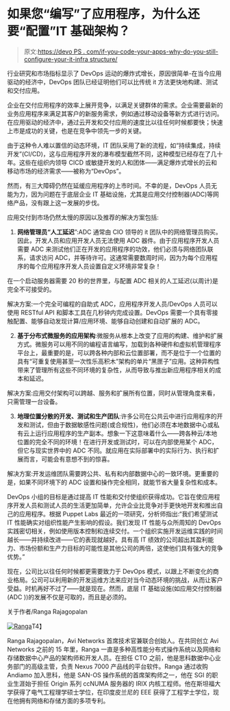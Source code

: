 # 如果您“编写”了应用程序，为什么还要“配置”IT 基础架构？

> 原文:[https://devo PS . com/if-you-code-your-apps-why-do-you-still-configure-your-it-infra structure/](https://devops.com/if-you-code-your-apps-why-do-you-still-configure-your-it-infrastructure/)

行业研究和市场指标显示了 DevOps 运动的爆炸式增长，原因很简单-在当今应用驱动的经济中，DevOps 团队已经证明他们可以比传统 it 方法更快地构建、测试和交付应用。

企业在交付应用程序的效率上展开竞争，以满足关键群体的需求。企业需要最新的业务应用程序来满足其客户的新服务需求，例如通过移动设备等新方式进行访问。在应用驱动的经济中，通过云开发和交付应用的速度比以往任何时候都要快；快速上市是成功的关键，也是在竞争中领先一步的关键。

由于这种令人难以置信的动态环境，IT 团队采用了新的流程，如“持续集成，持续开发”(CI/CD)，这与应用程序开发的瀑布模型截然不同，这种模型已经存在了几十年。这些在组织内领导 CICD 或敏捷开发的人和团体——满足爆炸式增长的云和移动市场的经济需求——被称为“DevOps”。

然而，有三大障碍仍然在延缓应用程序的上市时间。不幸的是，DevOps 人员无能为力，因为问题在于底层企业 IT 基础设施，尤其是应用交付控制器(ADC)等网络产品，没有跟上这一发展的步伐。

应用交付到市场仍然太慢的原因以及推荐的解决方案包括:

1.  **网络管理员“人工延迟**”:ADC 通常由 CIO 领导的 it 团队中的网络管理员购买。因此，开发人员和应用开发人员无法使用 ADC 器件。由于应用程序开发人员需要 ADC 来测试他们正在开发的应用程序的功效，他们必须与网络团队联系，请求访问 ADC，并等待许可。这通常需要数周时间，因为为每个应用程序的每个应用程序开发人员设置自定义环境非常复杂！

在一个启动服务器需要 20 秒的世界里，与配置 ADC 相关的人工延迟(以周计)是完全不可接受的。

解决方案:一个完全可编程的自助式 ADC，应用程序开发人员/DevOps 人员可以使用 RESTful API 和脚本工具在几秒钟内完成设置。DevOps 需要一个具有零接触配置、能够自动发现计算/应用环境、能够自动创建和自动扩展的 ADC。

2.  **基于分布式微服务的应用架构**:微服务从根本上改变了应用的构建、维护和扩展方式。微服务可以用不同的编程语言编写，加载到各种硬件和虚拟机管理程序平台上，最重要的是，可以跨各种内部和云位置部署，而不是位于一个位置的具有“可重复使用甚至一次性乐高积木”架构的单片“黑匣子”应用。这种异构性带来了管理所有这些不同环境的复杂性，从而导致与推出新应用程序相关的成本和延迟。

解决方案:应用交付架构可以跨越、服务和扩展所有位置，同时从管理角度来看，只需管理一台设备。

3.  **地理位置分散的开发、测试和生产团队**:许多公司在公共云中进行应用程序的开发和测试，但由于数据敏感性问题(或合规性)，他们必须在本地数据中心或私有云上运行应用程序的生产副本。想象一下这意味着什么——跨各种云/本地位置的完全不同的环境！在进行开发或测试时，可以在内部使用某个 ADC，但它与现实世界中的 ADC 不同。就应用在实际部署中的实际行为、执行和扩展而言，可能会有意想不到的惊喜。

解决方案:开发运维团队需要跨公共、私有和内部数据中心的一致环境。更重要的是，如果不同环境下的 ADC 设置和操作完全相同，就能节省大量复杂性和成本。

DevOps 小组的目标是通过提高 IT 性能和交付使组织获得成功。它旨在使应用程序开发人员和测试人员的生活更加简单，允许企业比竞争对手更快地开发和推出自己的应用程序。根据 Puppet Labs 最近的一项研究，分析师指出:“我们希望测试 IT 性能确实对组织性能产生影响的假设。我们发现 IT 性能与众所周知的 DevOps 实践密切相关，例如使用版本控制和连续交付。一个组织实施开发运维实践的时间越长——并持续改进——它的表现就越好。具有高 IT 绩效的公司超出其盈利能力、市场份额和生产力目标的可能性是其他公司的两倍，这使他们具有强大的竞争优势。”

现在，公司比以往任何时候都更需要致力于 DevOps 模式，以跟上不断变化的商业格局。公司可以利用新的开发运维方法来应对当今动态环境的挑战，从而让客户受益。时机再好不过了——就是现在。然而，底层 IT 基础设施(如应用交付控制器(ADC ))的发展不仅是可取的，而且是必须的。

关于作者/Ranga Rajagopalan

[![Ranga](../Images/67766bd9b577adfc2fe53b1ef149ecad.png)](https://devops.com/wp-content/uploads/2015/04/Ranga-e1430275025604.png)T4】

Ranga Rajagopalan，Avi Networks 首席技术官兼联合创始人。在共同创立 Avi Networks 之前的 15 年里，Ranga 一直是多种高性能分布式操作系统以及网络和存储数据中心产品的架构师和开发人员。在担任 CTO 之前，他是思科数据中心业务部门的高级主管，负责 Nexus 7000 产品线的平台软件。Ranga 通过收购 Andiamo 加入思科，他是 SAN-OS 操作系统的首席架构师之一，他在 SGI 的职业生涯始于担任 Origin 系列 ccNUMA 服务器的 IRIX 内核工程师。他在斯坦福大学获得了电气工程理学硕士学位，在印度皮兰尼的 EEE 获得了工程学士学位，现在他拥有网络和存储方面的多项专利。